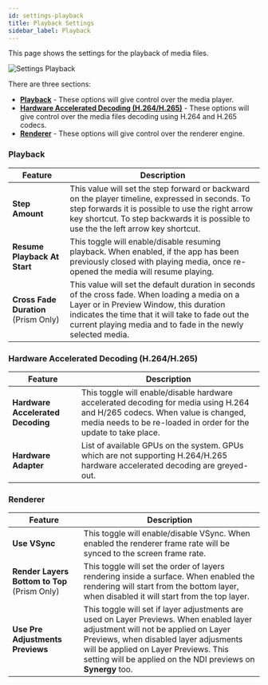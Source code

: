 ```yaml
---
id: settings-playback
title: Playback Settings
sidebar_label: Playback
---
```


This page shows the settings for the playback of media files.

![Settings Playback](/prismdocs/images/zero-settings-playback.png)

There are three sections:
- **[Playback](#playback)** - These options will give control over the media player.
- **[Hardware Accelerated Decoding (H.264/H.265)](#hardware-accelerated-decoding-h264h265)** - These options will give control over the media files decoding using H.264 and H.265 codecs.
- **[Renderer](#renderer)** - These options will give control over the renderer engine.

### Playback

| Feature | Description |
|---------|-------------|
| **Step Amount** | This value will set the step forward or backward on the player timeline, expressed in seconds. To step forwards it is possible to use the right arrow key shortcut. To step backwards it is possible to use the the left arrow key shortcut. |
| **Resume Playback At Start** | This toggle will enable/disable resuming playback. When enabled, if the app has been previously closed with playing media, once re-opened the media will resume playing. |
| **Cross Fade Duration** (Prism Only)| This value will set the default duration in seconds of the cross fade. When loading a media on a Layer or in Preview Window, this duration indicates the time that it will take to fade out the current playing media and to fade in the newly selected media. |

### Hardware Accelerated Decoding (H.264/H.265)

| Feature | Description |
|---------|-------------|
| **Hardware Accelerated Decoding** | This toggle will enable/disable hardware accelerated decoding for media using H.264 and H/265 codecs. When value is changed, media needs to be re-loaded in order for the update to take place. |
| **Hardware Adapter** | List of available GPUs on the system. GPUs which are not supporting H.264/H.265 hardware accelerated decoding are greyed-out. |

### Renderer
| Feature | Description |
|---------|-------------|
| **Use VSync** | This toggle will enable/disable VSync. When enabled the renderer frame rate will be synced to the screen frame rate. |
| **Render Layers Bottom to Top** (Prism Only) | This toggle will set the order of layers rendering inside a surface. When enabled the rendering will start from the bottom layer, when disabled it will start from the top layer. |
| **Use Pre Adjustments Previews** | This toggle will set if layer adjustments are used on Layer Previews. When enabled layer adjustment will not be applied on Layer Previews, when disabled layer adjusments will be applied on Layer Previews. This setting will be applied on the NDI previews on **Synergy** too.|